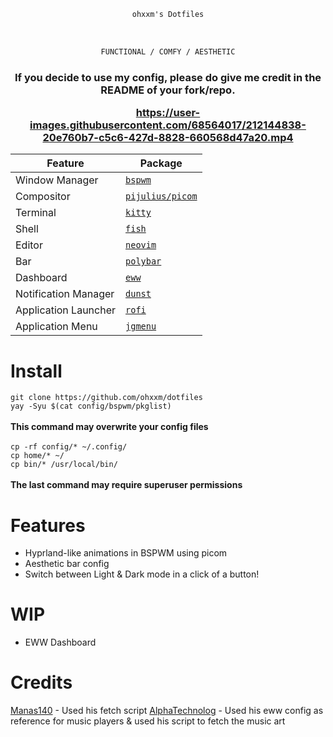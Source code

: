 <div align="center">


```ocaml
ohxxm's Dotfiles
```
<br>

```ocaml
FUNCTIONAL / COMFY / AESTHETIC
```
</div>

<h3 align="center">If you decide to use my config, please do give me credit in the README of your fork/repo.</center>
<br>

https://user-images.githubusercontent.com/68564017/212144838-20e760b7-c5c6-427d-8828-660568d47a20.mp4

| Feature              | Package                                                 |
| -------------------- | ------------------------------------------------------- |
| Window Manager       | [`bspwm`](https://github.com/baskerville/bspwm)         |
| Compositor           | [`pijulius/picom`](https://github.com/pijulius/picom)   |
| Terminal             | [`kitty`](https://github.com/kovidgoyal/kitty)          |
| Shell                | [`fish`](https://www.fishshell.com/)                    |
| Editor               | [`neovim`](https://github.com/neovim/neovim)            |
| Bar                  | [`polybar`](https://github.com/polybar/polybar)         |
| Dashboard            | [`eww`](https://github.com/elkowar/eww)                 |
| Notification Manager | [`dunst`](https://github.com/dunst-project/dunst)       |
| Application Launcher | [`rofi`](https://github.com/davatorium/rofi)            |
| Application Menu     | [`jgmenu`](https://github.com/johanmalm/jgmenu)         |

# Install
```git clone https://github.com/ohxxm/dotfiles```
<br>
```yay -Syu $(cat config/bspwm/pkglist)```
<br>
<br>
**This command may overwrite your config files**
<br>
<br>
```cp -rf config/* ~/.config/``` 
<br>
```cp home/* ~/```
<br>
```cp bin/* /usr/local/bin/```
<br>
<br>
**The last command may require superuser permissions**

# Features
* Hyprland-like animations in BSPWM using picom
* Aesthetic bar config
* Switch between Light & Dark mode in a click of a button!

# WIP
* EWW Dashboard

# Credits

<a href="https://github.com/Manas140">Manas140</a> - Used his fetch script 
<a href="https://github.com/AlphaTechnolog/">AlphaTechnolog</a> - Used his eww config as reference for music players & used his script to fetch the music art
